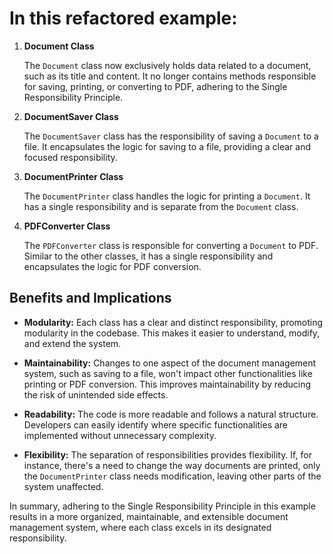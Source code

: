 # In this refactored example:

1. **Document Class**

    The `Document` class now exclusively holds data related to a document, such as its title and content. It no longer contains methods responsible for saving, printing, or converting to PDF, adhering to the Single Responsibility Principle.

2. **DocumentSaver Class**

    The `DocumentSaver` class has the responsibility of saving a `Document` to a file. It encapsulates the logic for saving to a file, providing a clear and focused responsibility.

3. **DocumentPrinter Class**

    The `DocumentPrinter` class handles the logic for printing a `Document`. It has a single responsibility and is separate from the `Document` class.

4. **PDFConverter Class**

    The `PDFConverter` class is responsible for converting a `Document` to PDF. Similar to the other classes, it has a single responsibility and encapsulates the logic for PDF conversion.

## Benefits and Implications

- **Modularity:** Each class has a clear and distinct responsibility, promoting modularity in the codebase. This makes it easier to understand, modify, and extend the system.

- **Maintainability:** Changes to one aspect of the document management system, such as saving to a file, won't impact other functionalities like printing or PDF conversion. This improves maintainability by reducing the risk of unintended side effects.

- **Readability:** The code is more readable and follows a natural structure. Developers can easily identify where specific functionalities are implemented without unnecessary complexity.

- **Flexibility:** The separation of responsibilities provides flexibility. If, for instance, there's a need to change the way documents are printed, only the `DocumentPrinter` class needs modification, leaving other parts of the system unaffected.

In summary, adhering to the Single Responsibility Principle in this example results in a more organized, maintainable, and extensible document management system, where each class excels in its designated responsibility.
